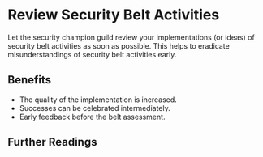 # Review Security Belt Activities

Let the security champion guild review your implementations (or ideas) of security belt activities as soon as possible. This helps to eradicate misunderstandings of security belt activities early.

## Benefits

- The quality of the implementation is increased.
- Successes can be celebrated intermediately.
- Early feedback before the belt assessment.

## Further Readings
